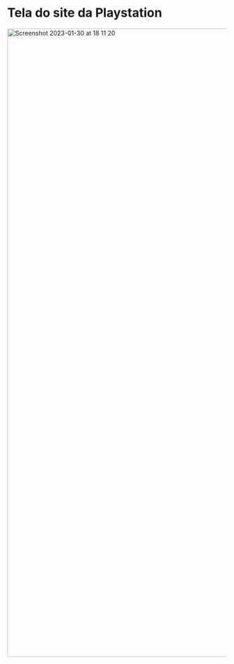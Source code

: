 # Tela do site da Playstation
<img width="1440" alt="Screenshot 2023-01-30 at 18 11 20" src="https://user-images.githubusercontent.com/99376449/215595989-90eabacd-55e8-4379-8133-43fc08c01818.png">

